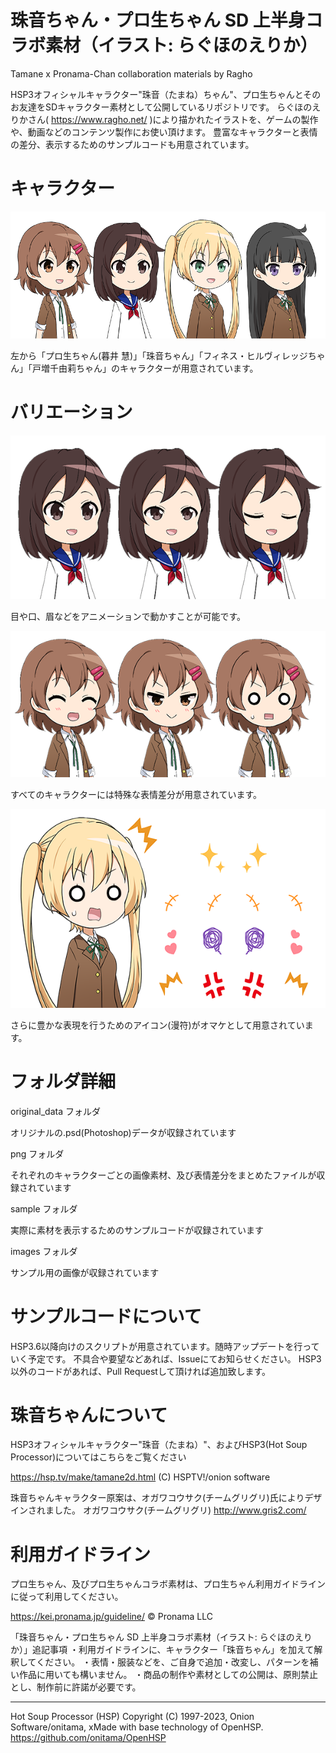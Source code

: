 # 珠音ちゃん・プロ生ちゃん SD 上半身コラボ素材（イラスト: らぐほのえりか）
Tamane x Pronama-Chan collaboration materials by Ragho

HSP3オフィシャルキャラクター"珠音（たまね）ちゃん"、プロ生ちゃんとそのお友達をSDキャラクター素材として公開しているリポジトリです。
らぐほのえりかさん( https://www.ragho.net/ )により描かれたイラストを、ゲームの製作や、動画などのコンテンツ製作にお使い頂けます。
豊富なキャラクターと表情の差分、表示するためのサンプルコードも用意されています。


# キャラクター

![4人のキャラクター](images/up_sample.png "up_sample.png")

左から「プロ生ちゃん(暮井 慧)」「珠音ちゃん」「フィネス・ヒルヴィレッジちゃん」「戸増千由莉ちゃん」のキャラクターが用意されています。


# バリエーション

![キャラアニメーション](images/up_facepattern.png "up_facepattern.png")

目や口、眉などをアニメーションで動かすことが可能です。

![表情差分](images/up_faceopt.png "up_faceopt.png")

すべてのキャラクターには特殊な表情差分が用意されています。

![表情アイコン](images/sample_icon.png "sample_icon.png")

さらに豊かな表現を行うためのアイコン(漫符)がオマケとして用意されています。


# フォルダ詳細

original_data フォルダ

オリジナルの.psd(Photoshop)データが収録されています

png フォルダ

それぞれのキャラクターごとの画像素材、及び表情差分をまとめたファイルが収録されています

sample フォルダ

実際に素材を表示するためのサンプルコードが収録されています

images フォルダ

サンプル用の画像が収録されています


# サンプルコードについて

HSP3.6以降向けのスクリプトが用意されています。随時アップデートを行っていく予定です。
不具合や要望などあれば、Issueにてお知らせください。
HSP3以外のコードがあれば、Pull Requestして頂ければ追加致します。


# 珠音ちゃんについて

HSP3オフィシャルキャラクター"珠音（たまね）"、およびHSP3(Hot Soup Processor)についてはこちらをご覧ください

https://hsp.tv/make/tamane2d.html
(C) HSPTV!/onion software

珠音ちゃんキャラクター原案は、オガワコウサク(チームグリグリ)氏によりデザインされました。
オガワコウサク(チームグリグリ) http://www.gris2.com/


# 利用ガイドライン

プロ生ちゃん、及びプロ生ちゃんコラボ素材は、プロ生ちゃん利用ガイドラインに従って利用してください。

https://kei.pronama.jp/guideline/
©︎ Pronama LLC

「珠音ちゃん・プロ生ちゃん SD 上半身コラボ素材（イラスト: らぐほのえりか）」追記事項
・利用ガイドラインに、キャラクター「珠音ちゃん」を加えて解釈してください。
・表情・服装などを、ご自身で追加・改変し、パターンを補い作品に用いても構いません。
・商品の制作や素材としての公開は、原則禁止とし、制作前に許諾が必要です。


-------------------------------------------------------------------------------
Hot Soup Processor (HSP)
Copyright (C) 1997-2023, Onion Software/onitama, xMade with base technology of OpenHSP.
https://github.com/onitama/OpenHSP

